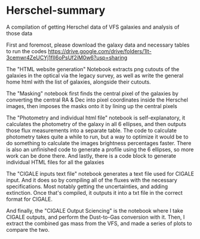 # Herschel-summary
A compilation of getting Herschel data of VFS galaxies and analysis of those data

First and foremost, please download the galaxy data and necessary tables to run the codes https://drive.google.com/drive/folders/1lt-3cemwr4ZeUCYj1fII6oPsUf2iM0w6?usp=sharing

The "HTML website generation" Notebook extracts png cutouts of the galaxies in the optical via the legacy survey, as well as write the general home html with the list of galaxies, alongside their cutouts.

The "Masking" notebook first finds the central pixel of the galaxies by converting the central RA & Dec into pixel coordinates inside the Herschel images, then imposes the masks onto it by lining up the central pixels

The "Photometry and individual html file" notebook is self-explanatory, it calculates the photometry of the galaxy in all 6 ellipses, and then outputs those flux measurements into a separate table. The code to calculate photometry takes quite a while to run, but a way to optimize it would be to do something to calculate the images brightness percentages faster. There is also an unfinished code to generate a profile using the 6 ellipses, so more work can be done there. And lastly, there is a code block to generate individual HTML files for all the galaxies

The "CIGALE inputs text file" notebook generates a text file used for CIGALE input. And it does so by compiling all of the fluxes with the necessary specifications. Most notably getting the uncertainties, and adding extinction. Once that's compiled, it outputs it into a txt file in the correct format for CIGALE.

And finally, the "CIGALE Output Sciencing" is the notebook where I take CIGALE outputs, and perform the Dust-to-Gas conversion with it. Then, I extract the combined gas mass from the VFS, and made a series of plots to compare the two.
